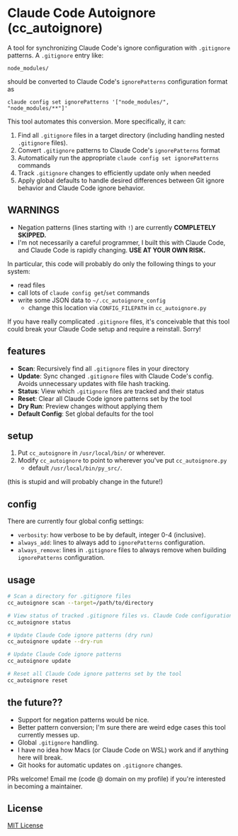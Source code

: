 # Claude Code Autoignore (cc_autoignore)

A tool for synchronizing Claude Code's ignore configuration with `.gitignore` patterns.  A `.gitignore` entry like:
```
node_modules/
```

should be converted to Claude Code's `ignorePatterns` configuration format as
```
claude config set ignorePatterns '["node_modules/", "node_modules/**"]'
```

This tool automates this conversion.  More specifically, it can:
1. Find all `.gitignore` files in a target directory (including handling nested `.gitignore` files).
2. Convert `.gitignore` patterns to Claude Code's `ignorePatterns` format
3. Automatically run the appropriate `claude config set ignorePatterns` commands
4. Track `.gitignore` changes to efficiently update only when needed
5. Apply global defaults to handle desired differences between Git ignore behavior and Claude Code ignore behavior.

## WARNINGS

- Negation patterns (lines starting with `!`) are currently **COMPLETELY SKIPPED.**
- I'm not necessarily a careful programmer, I built this with Claude Code, and Claude Code is rapidly changing.  **USE AT YOUR OWN RISK.**

In particular, this code will probably do only the following things to your system:
- read files
- call lots of `claude config get`/`set` commands
- write some JSON data to `~/.cc_autoignore_config`
    - change this location via `CONFIG_FILEPATH` in `cc_autoignore.py`

If you have really complicated `.gitignore` files, it's conceivable that this tool could break your Claude Code setup and require a reinstall.  Sorry!

## features

- **Scan**: Recursively find all `.gitignore` files in your directory
- **Update**: Sync changed `.gitignore` files with Claude Code's config. Avoids unnecessary updates with file hash tracking.
- **Status**: View which `.gitignore` files are tracked and their status
- **Reset**: Clear all Claude Code ignore patterns set by the tool
- **Dry Run**: Preview changes without applying them
- **Default Config**: Set global defaults for the tool

## setup

1. Put `cc_autoignore` in `/usr/local/bin/` or wherever.
2. Modify `cc_autoignore` to point to wherever you've put `cc_autoignore.py`
   - default `/usr/local/bin/py_src/`.

(this is stupid and will probably change in the future!)

## config

There are currently four global config settings:
- `verbosity`: how verbose to be by default, integer 0-4 (inclusive).
- `always_add`: lines to always add to `ignorePatterns` configuration.
- `always_remove`: lines in `.gitignore` files to always remove when building `ignorePatterns` configuration.

## usage


```bash
# Scan a directory for .gitignore files
cc_autoignore scan --target=/path/to/directory

# View status of tracked .gitignore files vs. Claude Code configurations
cc_autoignore status

# Update Claude Code ignore patterns (dry run)
cc_autoignore update --dry-run

# Update Claude Code ignore patterns
cc_autoignore update

# Reset all Claude Code ignore patterns set by the tool
cc_autoignore reset
```

## the future??

- Support for negation patterns would be nice.
- Better pattern conversion; I'm sure there are weird edge cases this tool currently messes up.
- Global `.gitignore` handling.
- I have no idea how Macs (or Claude Code on WSL) work and if anything here will break.
- Git hooks for automatic updates on `.gitignore` changes.

PRs welcome!  Email me (code @ domain on my profile) if you're interested in becoming a maintainer.

## License

[MIT License](LICENSE)
